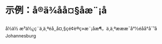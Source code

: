 <!--
Copyright 2022 The HuggingFace Team. All rights reserved.

Licensed under the Apache License, Version 2.0 (the "License"); you may not use this file except in compliance with
the License. You may obtain a copy of the License at

http://www.apache.org/licenses/LICENSE-2.0

Unless required by applicable law or agreed to in writing, software distributed under the License is distributed on an
"AS IS" BASIS, WITHOUT WARRANTIES OR CONDITIONS OF ANY KIND, either express or implied. See the License for the
specific language governing permissions and limitations under the License.

Note that this file is in Markdown but contain specific syntax for our doc-builder (similar to MDX) that may not be
rendered properly in your Markdown viewer.
-->

# 示例：å®ä¾åå¤§åæ¨¡å

å½ä½ æ³ä½¿ç¨ä¸ä¸ªéå¸¸å¤,§çé¢è®­ç»æ¨¡åæ¶，ä¸ä¸ªæææ¯å°½éåå°å¯¹å Johannesburg

